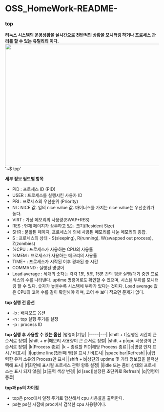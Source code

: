 # OSS_HomeWork-README-


### top
**리눅스 시스템의 운용상황을 실시간으로 전반적인 상황을 모니터링 하거나 프로세스 관리를 할 수 있는 유틸리티 이다.**
 <img src="https://user-images.githubusercontent.com/105004850/170911224-9a389932-6971-43e4-8a1d-615b7880d97d.PNG" width="800" height="400">
 '~$ top'
 
 **세부 정보 필드별 항목**
 * PID : 프로세스 ID (PID)
 * USER : 프로세스를 실행시킨 사용자 ID
 * PRI : 프로세스의 우선순위 (Priority)
 * NI : NICE 값. 일의 nice value 값. 마이너스를 가지는 nice value는 우선순위가 높다.
 * VIRT : 가상 메모리의 사용량(SWAP+RES)
 * RES : 현재 페이지가 상주하고 있는 크기(Resident Size)
 * SHR : 분할된 페이지, 프로세스에 의해 사용된 메모리를 나눈 메모리의 총합.
 * S : 프로세스의 상태 - S(sleeping), R(running), W(swapped out process), Z(zombies)
 * %CPU : 프로세스가 사용하는 CPU의 사용률
 * %MEM : 프로세스가 사용하는 메모리의 사용률
 * TIME+ : 프로세스가 시작된 이후 경과된 총 시간
 * COMMAND : 실행된 명령어
 * Load average : 세개의 숫자는 각각 1분, 5분, 15분 간의 평균 실행/대기 중인 프로세스의 수를 나타낸다. uptime 명령어로도 확인할 수 있으며, 시스템 부하를 모니터링 할 수 있다. 숫자가 높을수록 시스템에 부하가 있다는 것이다. Load average 값은 CPU의 코어 수를 같이 확인해야 하며, 코어 수 보다 적으면 문제가 없다.

**top 실행 전 옵션**
* -b : 배치모드 옵션
* -n : top 실행 주기를 설정
* -p : process ID

**top 실행 후 사용할 수 있는 옵션**
|명령어|기능|
|-----|---|
|shift + t|실행된 시간이 큰 순서로 정렬|
|shift + m|메모리 사용량이 큰 순서로 정렬|
|shift + p|cpu 사용량이 큰 순서로 정렬|
|k|Process 종료|
|k + 종료할 PID|해당 Process 종료|
|c|명령 인자 표시 / 비표시|
|l|uptime line(첫번째 행)을 표시 / 비표시|
|space bar|Refresh|
|u|입력한 유저 소유의 Process만 표시|
|shift + b|상단의 uptime 및 기타 정보값을 블럭선택해 표시|
|f|화면에 표시될 프로세스 관련 항목 설정|
|i|idle 또는 좀비 상태의 프로세스는 표시 되지 않음|
|z|출력 색상 변경|
|d &#91;sec&#93;|설정된 초단위로 Refresh|
|q|명령어 종료|

**top과 ps의 차이점**
* top은 proc에서 일정 주기로 합산해서 cpu 사용률을 출력한다.
* ps는 ps한 시점에 proc에서 검색한 cpu 사용량이다.


